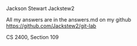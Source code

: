 Jackson Stewart 
Jackstew2

All my answers are in the answers.md on my github https://github.com/Jackstew2/git-lab

CS 2400, Section 109

